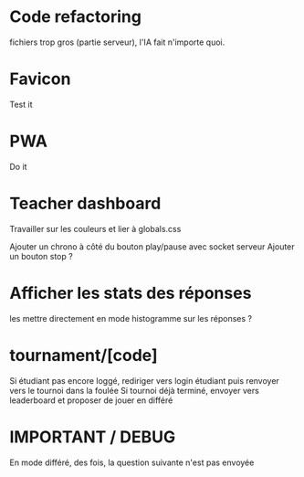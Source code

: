 # Code refactoring
fichiers trop gros (partie serveur), l'IA fait n'importe quoi.

# Favicon
Test it

# PWA
Do it

# Teacher dashboard
Travailler sur les couleurs et lier à globals.css

Ajouter un chrono à côté du bouton play/pause avec socket serveur
Ajouter un bouton stop ?

# Afficher les stats des réponses
les mettre directement en mode histogramme sur les réponses ?


# tournament/[code]
Si étudiant pas encore loggé, rediriger vers login étudiant puis renvoyer vers le tournoi dans la foulée
Si tournoi déjà terminé, envoyer vers leaderboard et proposer de jouer en différé

# IMPORTANT / DEBUG
En mode différé, des fois, la question suivante n'est pas envoyée

